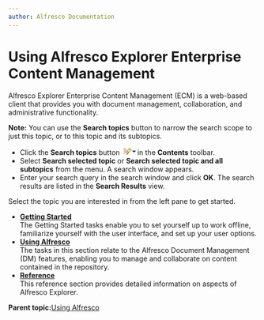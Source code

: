 ```yaml
---
author: Alfresco Documentation
---
```


# Using Alfresco Explorer Enterprise Content Management

Alfresco Explorer Enterprise Content Management \(ECM\) is a web-based client that provides you with document management, collaboration, and administrative functionality.

**Note:** You can use the **Search topics** button to narrow the search scope to just this topic, or to this topic and its subtopics.

-   Click the **Search topics** button ![Search Topics icon](../images/e_quick_search_multi.gif) in the **Contents** toolbar.
-   Select **Search selected topic** or **Search selected topic and all subtopics** from the menu. A search window appears.
-   Enter your search query in the search window and click **OK**. The search results are listed in the **Search Results** view.

Select the topic you are interested in from the left pane to get started.

-   **[Getting Started](../concepts/cuh-gettingstarted.md)**  
The Getting Started tasks enable you to set yourself up to work offline, familiarize yourself with the user interface, and set up your user options.
-   **[Using Alfresco](../concepts/cuh-usingapplication.md)**  
The tasks in this section relate to the Alfresco Document Management \(DM\) features, enabling you to manage and collaborate on content contained in the repository.
-   **[Reference](../concepts/ch-reference-explorer.md)**  
This reference section provides detailed information on aspects of Alfresco Explorer.

**Parent topic:**[Using Alfresco](../concepts/master-using-intro.md)

